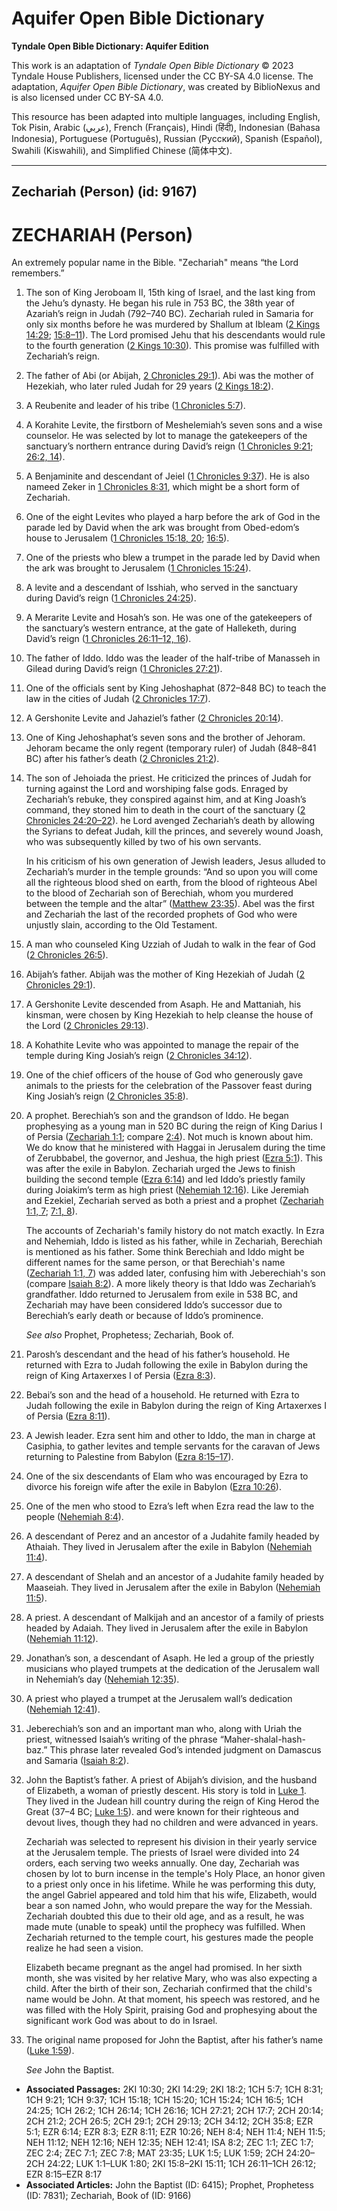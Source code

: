 # Aquifer Open Bible Dictionary

**Tyndale Open Bible Dictionary: Aquifer Edition**

This work is an adaptation of *Tyndale Open Bible Dictionary* © 2023 Tyndale House Publishers, licensed under the CC BY\-SA 4\.0 license. The adaptation, *Aquifer Open Bible Dictionary*, was created by BiblioNexus and is also licensed under CC BY\-SA 4\.0\.

This resource has been adapted into multiple languages, including English, Tok Pisin, Arabic (عربي), French (Français), Hindi (हिंदी), Indonesian (Bahasa Indonesia), Portuguese (Português), Russian (Русский), Spanish (Español), Swahili (Kiswahili), and Simplified Chinese (简体中文).



--------------------------------

## Zechariah (Person) (id: 9167)

ZECHARIAH (Person)
==================

An extremely popular name in the Bible. "Zechariah" means “the Lord remembers.”

1. The son of King Jeroboam II, 15th king of Israel, and the last king from the Jehu’s dynasty. He began his rule in 753 BC, the 38th year of Azariah’s reign in Judah (792–740 BC). Zechariah ruled in Samaria for only six months before he was murdered by Shallum at Ibleam ([2 Kings 14:29](https://ref.ly/2Kgs14:29); [15:8–11](https://ref.ly/2Kgs15:8-2Kgs15:11)). The Lord promised Jehu that his descendants would rule to the fourth generation ([2 Kings 10:30](https://ref.ly/2Kgs10:30)). This promise was fulfilled with Zechariah’s reign.
2. The father of Abi (or Abijah, [2 Chronicles 29:1](https://ref.ly/2Chr29:1)). Abi was the mother of Hezekiah, who later ruled Judah for 29 years ([2 Kings 18:2](https://ref.ly/2Kgs18:2)).
3. A Reubenite and leader of his tribe ([1 Chronicles 5:7](https://ref.ly/1Chr5:7)).
4. A Korahite Levite, the firstborn of Meshelemiah’s seven sons and a wise counselor. He was selected by lot to manage the gatekeepers of the sanctuary’s northern entrance during David’s reign ([1 Chronicles 9:21](https://ref.ly/1Chr9:21); [26:2, 14](https://ref.ly/1Chr26:2,1Chr26:14)).
5. A Benjaminite and descendant of Jeiel ([1 Chronicles 9:37](https://ref.ly/1Chr9:37)). He is also nameed Zeker in [1 Chronicles 8:31](https://ref.ly/1Chr8:31), which might be a short form of Zechariah.
6. One of the eight Levites who played a harp before the ark of God in the parade led by David when the ark was brought from Obed\-edom’s house to Jerusalem ([1 Chronicles 15:18, 20](https://ref.ly/1Chr15:18,1Chr15:20); [16:5](https://ref.ly/1Chr16:5)).
7. One of the priests who blew a trumpet in the parade led by David when the ark was brought to Jerusalem ([1 Chronicles 15:24](https://ref.ly/1Chr15:24)).
8. A levite and a descendant of Isshiah, who served in the sanctuary during David’s reign ([1 Chronicles 24:25](https://ref.ly/1Chr24:25)).
9. A Merarite Levite and Hosah’s son. He was one of the gatekeepers of the sanctuary’s western entrance, at the gate of Halleketh, during David’s reign ([1 Chronicles 26:11](https://ref.ly/1Chr26:11-1Chr26:12,1Chr26:16)[–](https://ref.ly/1Chr26:11-1Chr26:12)[12, 16](https://ref.ly/1Chr26:11-1Chr26:12,1Chr26:16)).
10. The father of Iddo. Iddo was the leader of the half\-tribe of Manasseh in Gilead during David’s reign ([1 Chronicles 27:21](https://ref.ly/1Chr27:21)).
11. One of the officials sent by King Jehoshaphat (872–848 BC) to teach the law in the cities of Judah ([2 Chronicles 17:7](https://ref.ly/2Chr17:7)).
12. A Gershonite Levite and Jahaziel’s father ([2 Chronicles 20:14](https://ref.ly/2Chr20:14)).
13. One of King Jehoshaphat’s seven sons and the brother of Jehoram. Jehoram became the only regent (temporary ruler) of Judah (848–841 BC) after his father’s death ([2 Chronicles 21:2](https://ref.ly/2Chr21:2)).
14. The son of Jehoiada the priest. He criticized the princes of Judah for turning against the Lord and worshiping false gods. Enraged by Zechariah’s rebuke, they conspired against him, and at King Joash’s command, they stoned him to death in the court of the sanctuary ([2 Chronicles 24:20](https://ref.ly/2Chr24:20-2Chr24:22)[–](https://ref.ly/2Chr24:20-2Chr24:22)[22](https://ref.ly/2Chr24:20-2Chr24:22)). he Lord avenged Zechariah’s death by allowing the Syrians to defeat Judah, kill the princes, and severely wound Joash, who was subsequently killed by two of his own servants.

    In his criticism of his own generation of Jewish leaders, Jesus alluded to Zechariah’s murder in the temple grounds: “And so upon you will come all the righteous blood shed on earth, from the blood of righteous Abel to the blood of Zechariah son of Berechiah, whom you murdered between the temple and the altar” ([Matthew 23:35](https://ref.ly/Matt23:35)). Abel was the first and Zechariah the last of the recorded prophets of God who were unjustly slain, according to the Old Testament.

15. A man who counseled King Uzziah of Judah to walk in the fear of God ([2 Chronicles 26:5](https://ref.ly/2Chr26:5)).
16. Abijah’s father. Abijah was the mother of King Hezekiah of Judah ([2 Chronicles 29:1](https://ref.ly/2Chr29:1)).
17. A Gershonite Levite descended from Asaph. He and Mattaniah, his kinsman, were chosen by King Hezekiah to help cleanse the house of the Lord ([2 Chronicles 29:13](https://ref.ly/2Chr29:13)).
18. A Kohathite Levite who was appointed to manage the repair of the temple during King Josiah’s reign ([2 Chronicles 34:12](https://ref.ly/2Chr34:12)).
19. One of the chief officers of the house of God who generously gave animals to the priests for the celebration of the Passover feast during King Josiah’s reign ([2 Chronicles 35:8](https://ref.ly/2Chr35:8)).
20. A prophet. Berechiah’s son and the grandson of Iddo. He began prophesying as a young man in 520 BC during the reign of King Darius I of Persia ([Zechariah 1:1](https://ref.ly/Zech1:1); compare [2:4](https://ref.ly/Zech2:4)). Not much is known about him. We do know that he ministered with Haggai in Jerusalem during the time of Zerubbabel, the governor, and Jeshua, the high priest ([Ezra 5:1](https://ref.ly/Ezra5:1)). This was after the exile in Babylon. Zechariah urged the Jews to finish building the second temple ([Ezra 6:14](https://ref.ly/Ezra6:14)) and led Iddo’s priestly family during Joiakim’s term as high priest ([Nehemiah 12:16](https://ref.ly/Neh12:16)). Like Jeremiah and Ezekiel, Zechariah served as both a priest and a prophet ([Zechariah 1:1, 7](https://ref.ly/Zech1:1,Zech1:7); [7:1, 8](https://ref.ly/Zech7:1,Zech7:8)).

    The accounts of Zechariah's family history do not match exactly. In Ezra and Nehemiah, Iddo is listed as his father, while in Zechariah, Berechiah is mentioned as his father. Some think Berechiah and Iddo might be different names for the same person, or that Berechiah's name ([Zechariah 1:1, 7](https://ref.ly/Zech1:1,Zech1:7)) was added later, confusing him with Jeberechiah's son (compare [Isaiah 8:2](https://ref.ly/Isa8:2)). A more likely theory is that Iddo was Zechariah’s grandfather. Iddo returned to Jerusalem from exile in 538 BC, and Zechariah may have been considered Iddo’s successor due to Berechiah’s early death or because of Iddo’s prominence.

    *See also* Prophet, Prophetess; Zechariah, Book of.

21. Parosh’s descendant and the head of his father’s household. He returned with Ezra to Judah following the exile in Babylon during the reign of King Artaxerxes I of Persia ([Ezra 8:3](https://ref.ly/Ezra8:3)).
22. Bebai’s son and the head of a household. He returned with Ezra to Judah following the exile in Babylon during the reign of King Artaxerxes I of Persia ([Ezra 8:11](https://ref.ly/Ezra8:11)).
23. A Jewish leader. Ezra sent him and other to Iddo, the man in charge at Casiphia, to gather levites and temple servants for the caravan of Jews returning to Palestine from Babylon ([Ezra 8:15](https://ref.ly/Ezra8:15-Ezra8:17)[–](https://ref.ly/Ezra8:15-Ezra8:17)[17](https://ref.ly/Ezra8:15-Ezra8:17)).
24. One of the six descendants of Elam who was encouraged by Ezra to divorce his foreign wife after the exile in Babylon ([Ezra 10:26](https://ref.ly/Ezra10:26)).
25. One of the men who stood to Ezra’s left when Ezra read the law to the people ([Nehemiah 8:4](https://ref.ly/Neh8:4)).
26. A descendant of Perez and an ancestor of a Judahite family headed by Athaiah. They lived in Jerusalem after the exile in Babylon ([Nehemiah 11:4](https://ref.ly/Neh11:4)).
27. A descendant of Shelah and an ancestor of a Judahite family headed by Maaseiah. They lived in Jerusalem after the exile in Babylon ([Nehemiah 11:5](https://ref.ly/Neh11:5)).
28. A priest. A descendant of Malkijah and an ancestor of a family of priests headed by Adaiah. They lived in Jerusalem after the exile in Babylon ([Nehemiah 11:12](https://ref.ly/Neh11:12)).
29. Jonathan’s son, a descendant of Asaph. He led a group of the priestly musicians who played trumpets at the dedication of the Jerusalem wall in Nehemiah’s day ([Nehemiah 12:35](https://ref.ly/Neh12:35)).
30. A priest who played a trumpet at the Jerusalem wall’s dedication ([Nehemiah 12:41](https://ref.ly/Neh12:41)).
31. Jeberechiah’s son and an important man who, along with Uriah the priest, witnessed Isaiah’s writing of the phrase “Maher\-shalal\-hash\-baz.” This phrase later revealed God’s intended judgment on Damascus and Samaria ([Isaiah 8:2](https://ref.ly/Isa8:2)).
32. John the Baptist’s father. A priest of Abijah’s division, and the husband of Elizabeth, a woman of priestly descent. His story is told in [Luke 1](https://ref.ly/Luke1:1-Luke1:80). They lived in the Judean hill country during the reign of King Herod the Great (37–4 BC; [Luke 1:5](https://ref.ly/Luke1:5)). and were known for their righteous and devout lives, though they had no children and were advanced in years.

    Zechariah was selected to represent his division in their yearly service at the Jerusalem temple. The priests of Israel were divided into 24 orders, each serving two weeks annually. One day, Zechariah was chosen by lot to burn incense in the temple's Holy Place, an honor given to a priest only once in his lifetime. While he was performing this duty, the angel Gabriel appeared and told him that his wife, Elizabeth, would bear a son named John, who would prepare the way for the Messiah. Zechariah doubted this due to their old age, and as a result, he was made mute (unable to speak) until the prophecy was fulfilled. When Zechariah returned to the temple court, his gestures made the people realize he had seen a vision.

    Elizabeth became pregnant as the angel had promised. In her sixth month, she was visited by her relative Mary, who was also expecting a child. After the birth of their son, Zechariah confirmed that the child's name would be John. At that moment, his speech was restored, and he was filled with the Holy Spirit, praising God and prophesying about the significant work God was about to do in Israel.

33. The original name proposed for John the Baptist, after his father’s name ([Luke 1:59](https://ref.ly/Luke1:59)).

    *See* John the Baptist.

* **Associated Passages:** 2KI 10:30; 2KI 14:29; 2KI 18:2; 1CH 5:7; 1CH 8:31; 1CH 9:21; 1CH 9:37; 1CH 15:18; 1CH 15:20; 1CH 15:24; 1CH 16:5; 1CH 24:25; 1CH 26:2; 1CH 26:14; 1CH 26:16; 1CH 27:21; 2CH 17:7; 2CH 20:14; 2CH 21:2; 2CH 26:5; 2CH 29:1; 2CH 29:13; 2CH 34:12; 2CH 35:8; EZR 5:1; EZR 6:14; EZR 8:3; EZR 8:11; EZR 10:26; NEH 8:4; NEH 11:4; NEH 11:5; NEH 11:12; NEH 12:16; NEH 12:35; NEH 12:41; ISA 8:2; ZEC 1:1; ZEC 1:7; ZEC 2:4; ZEC 7:1; ZEC 7:8; MAT 23:35; LUK 1:5; LUK 1:59; 2CH 24:20–2CH 24:22; LUK 1:1–LUK 1:80; 2KI 15:8–2KI 15:11; 1CH 26:11–1CH 26:12; EZR 8:15–EZR 8:17
* **Associated Articles:** John the Baptist (ID: 6415); Prophet, Prophetess (ID: 7831); Zechariah, Book of (ID: 9166)

